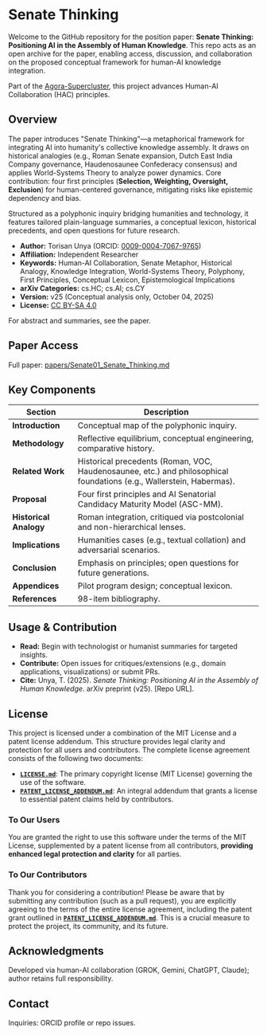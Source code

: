 # Senate Thinking

Welcome to the GitHub repository for the position paper: **Senate Thinking: Positioning AI in the Assembly of Human Knowledge**. This repo acts as an open archive for the paper, enabling access, discussion, and collaboration on the proposed conceptual framework for human-AI knowledge integration.

Part of the [Agora-Supercluster](https://github.com/torisan-unya/Agora-Supercluster), this project advances Human-AI Collaboration (HAC) principles.

## Overview

The paper introduces "Senate Thinking"—a metaphorical framework for integrating AI into humanity's collective knowledge assembly. It draws on historical analogies (e.g., Roman Senate expansion, Dutch East India Company governance, Haudenosaunee Confederacy consensus) and applies World-Systems Theory to analyze power dynamics. Core contribution: four first principles (**Selection, Weighting, Oversight, Exclusion**) for human-centered governance, mitigating risks like epistemic dependency and bias.

Structured as a polyphonic inquiry bridging humanities and technology, it features tailored plain-language summaries, a conceptual lexicon, historical precedents, and open questions for future research.

- **Author:** Torisan Unya (ORCID: [0009-0004-7067-9765](https://orcid.org/0009-0004-7067-9765))
- **Affiliation:** Independent Researcher
- **Keywords:** Human-AI Collaboration, Senate Metaphor, Historical Analogy, Knowledge Integration, World-Systems Theory, Polyphony, First Principles, Conceptual Lexicon, Epistemological Implications
- **arXiv Categories:** cs.HC; cs.AI; cs.CY
- **Version:** v25 (Conceptual analysis only, October 04, 2025)
- **License:** [CC BY-SA 4.0](https://creativecommons.org/licenses/by-sa/4.0/)

For abstract and summaries, see the paper.

## Paper Access

Full paper: [papers/Senate01_Senate_Thinking.md](papers/Senate01_Senate_Thinking.md)

## Key Components

| Section | Description |
|---------|-------------|
| **Introduction** | Conceptual map of the polyphonic inquiry. |
| **Methodology** | Reflective equilibrium, conceptual engineering, comparative history. |
| **Related Work** | Historical precedents (Roman, VOC, Haudenosaunee, etc.) and philosophical foundations (e.g., Wallerstein, Habermas). |
| **Proposal** | Four first principles and AI Senatorial Candidacy Maturity Model (ASC-MM). |
| **Historical Analogy** | Roman integration, critiqued via postcolonial and non-hierarchical lenses. |
| **Implications** | Humanities cases (e.g., textual collation) and adversarial scenarios. |
| **Conclusion** | Emphasis on principles; open questions for future generations. |
| **Appendices** | Pilot program design; conceptual lexicon. |
| **References** | 98-item bibliography. |

## Usage & Contribution

- **Read:** Begin with technologist or humanist summaries for targeted insights.
- **Contribute:** Open issues for critiques/extensions (e.g., domain applications, visualizations) or submit PRs.
- **Cite:** Unya, T. (2025). *Senate Thinking: Positioning AI in the Assembly of Human Knowledge*. arXiv preprint (v25). [Repo URL].

## License

This project is licensed under a combination of the MIT License and a patent license addendum. This structure provides legal clarity and protection for all users and contributors. The complete license agreement consists of the following two documents:

*   **[`LICENSE.md`](LICENSE.md)**: The primary copyright license (MIT License) governing the use of the software.
*   **[`PATENT_LICENSE_ADDENDUM.md`](PATENT_LICENSE_ADDENDUM.md)**: An integral addendum that grants a license to essential patent claims held by contributors.

### To Our Users

You are granted the right to use this software under the terms of the MIT License, supplemented by a patent license from all contributors, **providing enhanced legal protection and clarity** for all parties.

### To Our Contributors

Thank you for considering a contribution! Please be aware that by submitting any contribution (such as a pull request), you are explicitly agreeing to the terms of the entire license agreement, including the patent grant outlined in **[`PATENT_LICENSE_ADDENDUM.md`](PATENT_LICENSE_ADDENDUM.md)**. This is a crucial measure to protect the project, its community, and its future.


## Acknowledgments

Developed via human-AI collaboration (GROK, Gemini, ChatGPT, Claude); author retains full responsibility.

## Contact

Inquiries: ORCID profile or repo issues.
